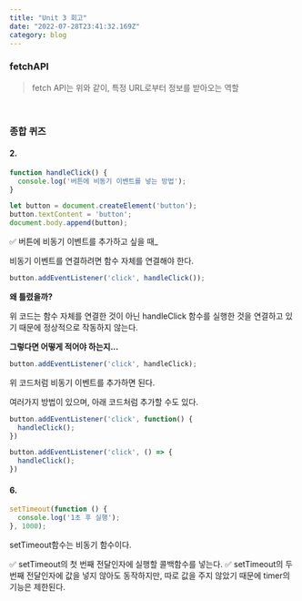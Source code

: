 ```yaml
---
title: "Unit 3 회고"
date: "2022-07-28T23:41:32.169Z"
category: blog
---
```


### fetchAPI
> fetch API는 위와 같이, 특정 URL로부터 정보를 받아오는 역할

<br>

### 종합 퀴즈

#### 2.

```js
function handleClick() {
  console.log('버튼에 비동기 이벤트를 넣는 방법');
}

let button = document.createElement('button');
button.textContent = 'button';
document.body.append(button);
```

✅ 버튼에 비동기 이벤트를 추가하고 싶을 때_

비동기 이벤트를 연결하려면 함수 자체를 연결해야 한다.

```js
button.addEventListener('click', handleClick());
```
**왜 틀렸을까?**

위 코드는 함수 자체를 연결한 것이 아닌 handleClick 함수를 실행한 것을 연결하고 있기 때문에 정상적으로 작동하지 않는다.

**그렇다면 어떻게 적어야 하는지...**

```js
button.addEventListener('click', handleClick);
```
위 코드처럼 비동기 이벤트를 추가하면 된다.

여러가지 방법이 있으며, 아래 코드처럼 추가할 수도 있다.
```js
button.addEventListener('click', function() {
  handleClick();
})

button.addEventListener('click', () => {
  handleClick();
})
```

#### 6.

```js
setTimeout(function () {
  console.log('1초 후 실행');
}, 1000);
```

setTimeout함수는 비동기 함수이다.

✅ setTimeout의 첫 번째 전달인자에 실행할 콜백함수를 넣는다.
✅ setTimeout의 두 번째 전달인자에 값을 넣지 않아도 동작하지만, 따로 값을 주지 않았기 때문에 timer의 기능은 제한된다.